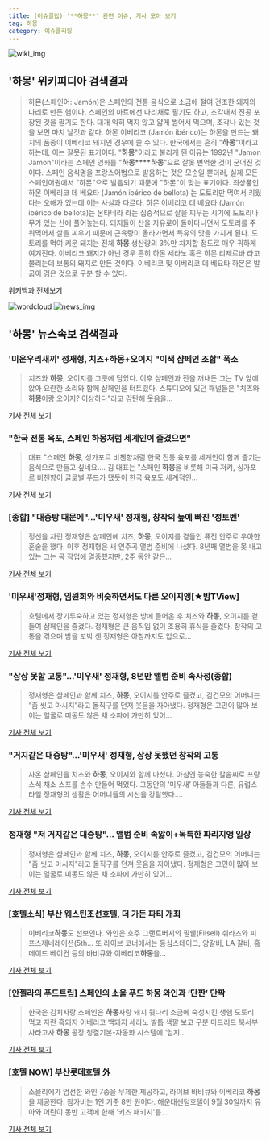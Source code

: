 ```yaml
---
title: (이슈클립) '**하몽**' 관련 이슈, 기사 모아 보기
tag: 하몽
category: 이슈클리핑
---
```

![wiki_img](https://user-images.githubusercontent.com/42597476/44503234-41136a80-a6d0-11e8-9071-6fc6418eafe4.png)
## **'**하몽**'** 위키피디아 검색결과
>하몬(스페인어: Jamón)은 스페인의 전통 음식으로 소금에 절여 건조한 돼지의 다리로 만든 햄이다. 스페인의 마트에선 다리채로 팔기도 하고, 조각내서 진공 포장된 것을 팔기도 한다. 대개 익혀 먹지 않고 얇게 썰어서 먹으며, 조각나 있는 것을 보면 마치 날것과 같다. 하몬 이베리코 (Jamón ibérico)는 하몬을 만드는 돼지의 품종이 이베리코 돼지인 경우에 쓸 수 있다. 한국에서는 흔히 "**하몽**"이라고 하는데, 이는 잘못된 표기이다. "**하몽**"이라고 불리게 된 이유는 1992년 "Jamon Jamon"이라는 스페인 영화를 "**하몽****하몽**"으로 잘못 번역한 것이 굳어진 것이다. 스페인 음식명을 프랑스어법으로 발음하는 것은 모순일 뿐더러, 실제 모든 스페인어권에서 "하몬"으로 발음되기 때문에 "하몬"이 맞는 표기이다. 최상품인 하몬 이베리코 데 베요타 (Jamón ibérico de bellota) 는 도토리만 먹여서 키웠다는 오해가 있는데 이는 사실과 다르다. 하몬 이베리코 데 베요타 (Jamón ibérico de bellota)는 몬타네라 라는 집중적으로 살을 찌우는 시기에 도토리나무가 있는 산에 풀어놓는다. 돼지들이 산을 자유로이 돌아다니면서 도토리를 주워먹어서 살을 찌우기 때문에 근육량이 올라가면서 특유의 맛을 가지게 된다. 도토리를 먹여 키운 돼지는 전체 **하몽** 생산량의 3%만 차지할 정도로 매우 귀하게 여겨진다. 이베리코 돼지가 아닌 경우 흔히 하몬 세라노 혹은 하몬 리제르바 라고 불리는데 보통의 돼지로 만든 것이다. 이베리코 및 이베리코 데 베요타 하몬은 발굽이 검은 것으로 구분 할 수 있다.

<a href="https://ko.wikipedia.org/wiki/하몽" target="_blank">위키백과 전체보기</a>

![wordcloud](https://s3.ap-northeast-2.amazonaws.com/lyrics101-wordcloud/2018-09-02-1535897348.png)
![news_img](https://user-images.githubusercontent.com/42597476/44507050-1206f400-a6e4-11e8-8d98-7ffbfebb353f.png)
## **'**하몽**'** 뉴스속보 검색결과
### '미운우리새끼' 정재형, 치즈+**하몽**+오이지 "이색 샴페인 조합" 폭소

>치즈와 **하몽**, 오이지를 그릇에 담았다. 이후 샴페인과 잔을 꺼내든 그는 TV 앞에 앉아 요란한 소리와 함께 샴페인을 터트렸다. 스튜디오에 있던 패널들은 "치즈와 **하몽**이랑 오이지? 이상하다"라고 감탄해 웃음을...

<a href="http://sports.hankooki.com/lpage/entv/201809/sp20180902224939136660.htm" target="_blank">기사 전체 보기</a>

### "한국 전통 육포, 스페인 **하몽**처럼 세계인이 즐겼으면"

>대표 "스페인 **하몽**, 싱가포르 비첸향처럼 한국 전통 육포를 세계인이 함께 즐기는 음식으로 만들고 싶네요.... 김 대표는 "스페인 **하몽**을 비롯해 미국 저키, 싱가포르 비첸향이 글로벌 푸드가 됐듯이 한국 육포도 세계적인...

<a href="http://news.mk.co.kr/newsRead.php?year=2018&no=552481" target="_blank">기사 전체 보기</a>

### [종합] "대중탕 때문에"…'미우새' 정재형, 창작의 늪에 빠진 '정토벤'

>정신을 차린 정재형은 샴페인에 치즈, **하몽**, 오이지를 곁들인 퓨전 안주로 우아한 혼술을 했다. 이후 정재형은 새 연주곡 앨범 준비에 나섰다. 8년째 앨범을 못 내고 있는 그는 곡 작업에 열중했지만, 2주 동안 같은...

<a href="http://sports.chosun.com/news/ntype.htm?id=201809030100015260001065&servicedate=20180902" target="_blank">기사 전체 보기</a>

### '미우새'정재형, 임원희와 비슷하면서도 다른 오이지앵[★밤TView]

>호텔에서 장기투숙하고 있는 정재형은 방에 들어온 후 치즈와 **하몽**, 오이지를 곁들여 샴페인을 즐겼다. 정재형은 큰 움직임 없이 조용히 휴식을 즐겼다. 창작의 고통을 겪으며 밤을 꼬박 샌 정재형은 아침까지도 입으로...

<a href="http://star.mt.co.kr/stview.php?no=2018090220583573891" target="_blank">기사 전체 보기</a>

### "상상 못할 고통"…'미우새' 정재형, 8년만 앨범 준비 속사정(종합)

>정재형은 샴페인과 함께 치즈, **하몽**, 오이지를 안주로 즐겼고, 김건모의 어머니는 “좀 씻고 마시지”라고 돌직구를 던져 웃음을 자아냈다. 정재형은 고민이 많아 보이는 얼굴로 미동도 않은 채 소파에 가만히 있어...

<a href="http://biz.heraldcorp.com/view.php?ud=201809022135495674840_1" target="_blank">기사 전체 보기</a>

### "거지같은 대중탕"…'미우새' 정재형, 상상 못했던 창작의 고통

>사온 샴페인을 치즈와 **하몽**, 오이지와 함께 마셨다. 아침엔 능숙한 칼솜씨로 프랑스식 채소 스프를 손수 만들어 먹었다. 그동안의 ‘미우새’ 아들들과 다른, 유럽스타일 정재형의 생활은 어머니들의 시선을 강탈했다....

<a href="http://sbsfune.sbs.co.kr/news/news_content.jsp?article_id=E10009195591" target="_blank">기사 전체 보기</a>

### 정재형 "저 거지같은 대중탕"… 앨범 준비 속앓이+독특한 파리지앵 일상

>정재형은 샴페인과 함께 치즈, **하몽**, 오이지를 안주로 즐겼고, 김건모의 어머니는 "좀 씻고 마시지"라고 돌직구를 던져 웃음을 자아냈다.   정재형은 고민이 많아 보이는 얼굴로 미동도 않은 채 소파에 가만히 있어...

<a href="http://www.kyeongin.com/main/view.php?key=20180902002251575" target="_blank">기사 전체 보기</a>

### [호텔소식] 부산 웨스틴조선호텔, 더 가든 파티 개최

>이베리코**하몽**도 선보인다. 와인은 호주 그랜트버지의 필쉘(Filsell) 쉬라즈와 피프스제네레이션(5th... 또 라이브 코너에서는 등심스테이크, 양갈비, LA 갈비, 홈메이드 베이컨 등의 바비큐와 이베리코**하몽**을...

<a href="http://leaders.asiae.co.kr/news/articleView.html?idxno=73428" target="_blank">기사 전체 보기</a>

### [안젤라의 푸드트립] 스페인의 소울 푸드 **하몽** 와인과 ‘단짠’ 단짝

>한국은 김치사랑 스페인은 **하몽**사랑 돼지 뒷다리 소금에 숙성시킨 생햄 도토리 먹고 자란 흑돼지 이베리코 백돼지 세라노 발톱 색깔 보고 구분 마드리드 북서부 사라고사 **하몽** 공장 청결기본-자동화 시스템에 ‘엄지...

<a href="http://www.segye.com/content/html/2018/08/08/20180808006650.html?OutUrl=naver" target="_blank">기사 전체 보기</a>

### [호텔 NOW] 부산롯데호텔 外

>소믈리에가 엄선한 와인 7종을 무제한 제공하고, 라이브 바비큐와 이베리코 **하몽**을 제공한다. 참가비는 1인 기준 8만 원이다. 해운대센텀호텔이 9월 30일까지 유아와 어린이 동반 고객에 한해 '키즈 패키지'를...

<a href="http://news20.busan.com/controller/newsController.jsp?newsId=20180830000302" target="_blank">기사 전체 보기</a>



